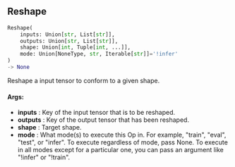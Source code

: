 ## Reshape
```python
Reshape(
	inputs: Union[str, List[str]],
	outputs: Union[str, List[str]],
	shape: Union[int, Tuple[int, ...]],
	mode: Union[NoneType, str, Iterable[str]]='!infer'
)
-> None
```
Reshape a input tensor to conform to a given shape.


#### Args:

* **inputs** :  Key of the input tensor that is to be reshaped.
* **outputs** :  Key of the output tensor that has been reshaped.
* **shape** :  Target shape.
* **mode** :  What mode(s) to execute this Op in. For example, "train", "eval", "test", or "infer". To execute        regardless of mode, pass None. To execute in all modes except for a particular one, you can pass an argument        like "!infer" or "!train".